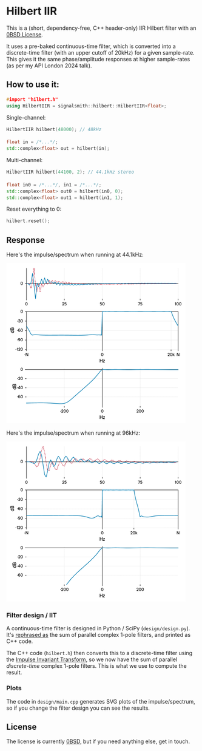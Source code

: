 # Hilbert IIR

This is a (short, dependency-free, C++ header-only) IIR Hilbert filter with an [0BSD License](LICENSE.txt).

It uses a pre-baked continuous-time filter, which is converted into a discrete-time filter (with an upper cutoff of 20kHz) for a given sample-rate.  This gives it the same phase/amplitude responses at higher sample-rates (as per my API London 2024 talk).

## How to use it:

```cpp
#import "hilbert.h"
using HilbertIIR = signalsmith::hilbert::HilbertIIR<float>;
```

Single-channel:

```cpp
HilbertIIR hilbert(48000); // 48kHz

float in = /*...*/;
std::complex<float> out = hilbert(in);
```

Multi-channel:

```cpp
HilbertIIR hilbert(44100, 2); // 44.1kHz stereo

float in0 = /*...*/, in1 = /*...*/;
std::complex<float> out0 = hilbert(in0, 0);
std::complex<float> out1 = hilbert(in1, 1);
```

Reset everything to 0:

```cpp
hilbert.reset();
```

## Response

Here's the impulse/spectrum when running at 44.1kHz:

<img src="design/plots/plot-44100@2x.png" width="472" height="422">

Here's the impulse/spectrum when running at 96kHz:

<img src="design/plots/plot-96000@2x.png" width="472" height="422">

### Filter design / IIT

A continuous-time filter is designed in Python / SciPy (`design/design.py`).  It's [rephrased as](https://docs.scipy.org/doc/scipy/reference/generated/scipy.signal.residue.html) the sum of parallel complex 1-pole filters, and printed as C++ code.

The C++ code (`hilbert.h`) then converts this to a discrete-time filter using the [Impulse Invariant Transform](https://en.wikipedia.org/wiki/Impulse_invariance#Effect_on_poles_in_system_function), so we now have the sum of parallel *discrete-time* complex 1-pole filters.  This is what we use to compute the result.

### Plots

The code in `design/main.cpp` generates SVG plots of the impulse/spectrum, so if you change the filter design you can see the results.

## License

The license is currently [0BSD](LICENSE.txt), but if you need anything else, get in touch.
